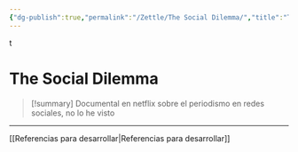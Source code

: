 ```yaml
---
{"dg-publish":true,"permalink":"/Zettle/The Social Dilemma/","title":"The Social Dilemma","updated":"2023-11-20T19:28:26.586-05:00"}
---
```



t

# The Social Dilemma

> [!summary] 
> Documental en netflix sobre el periodismo en redes sociales, no lo he visto

- - - 
[[Referencias para desarrollar\|Referencias para desarrollar]]
